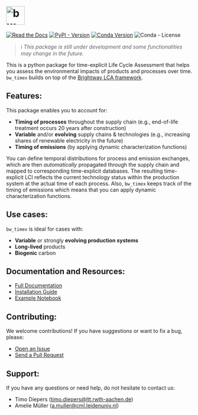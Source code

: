 <h1>
  <picture>
    <source media="(prefers-color-scheme: dark)" srcset="docs/_static/bw_timex_dark_nomargins.svg" height="50">
    <img alt="bw_timex logo" src="docs/_static/bw_timex_light_nomargins.svg" height="50">
  </picture>
</h1>

[![Read the Docs](https://img.shields.io/readthedocs/timex?label=documentation)](https://timex.readthedocs.io/en/latest/)
[![PyPI - Version](https://img.shields.io/pypi/v/timex-lca?color=%2300549f)](https://pypi.org/project/timex-lca/)
[![Conda Version](https://img.shields.io/conda/v/diepers/bw_timex?label=conda)](https://anaconda.org/diepers/bw_timex)
![Conda - License](https://img.shields.io/conda/l/diepers/bw_timex)

> ℹ️ _This package is still under development and some functionalities may change in the future._

This is a python package for time-explicit Life Cycle Assessment that helps you assess the environmental impacts of products and processes over time. `bw_timex` builds on top of the [Brightway LCA framework](https://docs.brightway.dev/en/latest).

## Features:
This package enables you to account for: 
- **Timing of processes** throughout the supply chain (e.g., end-of-life treatment occurs 20 years after construction)
- **Variable** and/or **evolving** supply chains & technologies (e.g., increasing shares of renewable electricity in the future)
- **Timing of emissions** (by applying dynamic characterization functions)

You can define temporal distributions for process and emission exchanges, which are then *automatically* propagated through the supply chain and mapped to corresponding time-explicit databases. The resulting time-explicit LCI reflects the current technology status within the production system at the actual time of each process. Also, `bw_timex` keeps track of the timing of emissions which means that you can apply dynamic characterization functions.

## Use cases:
`bw_timex` is ideal for cases with:
- **Variable** or strongly **evolving production systems**
- **Long-lived** products
- **Biogenic** carbon

## Documentation and Resources:
- [Full Documentation](https://timex.readthedocs.io/en/latest/)
- [Installation Guide](https://timex.readthedocs.io/en/latest/content/installation.html)
- [Example Notebook](https://github.com/TimoDiepers/timex/blob/main/notebooks/example_setac.ipynb)

## Contributing:
We welcome contributions! If you have suggestions or want to fix a bug, please:
- [Open an Issue](https://github.com/TimoDiepers/timex/issues)
- [Send a Pull Request](https://github.com/TimoDiepers/timex/pulls)

## Support: 
If you have any questions or need help, do not hesitate to contact us:
- Timo Diepers ([timo.diepers@ltt.rwth-aachen.de](mailto:timo.diepers@ltt.rwth-aachen.de))
- Amelie Müller ([a.muller@cml.leidenuniv.nl](mailto:a.muller@cml.leidenuniv.nl))
